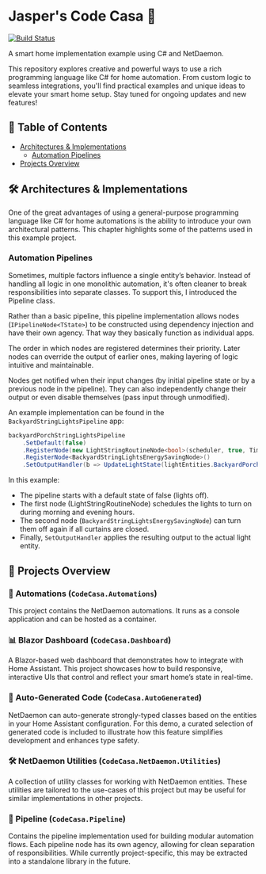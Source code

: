 # Jasper's Code Casa 🏡

[![Build Status](https://github.com/DevJasperNL/CodeCasa/actions/workflows/ci-build-and-test.yml/badge.svg)](https://github.com/DevJasperNL/CodeCasa/actions/workflows/ci-build-and-test.yml)

A smart home implementation example using C# and NetDaemon.

This repository explores creative and powerful ways to use a rich programming language like C# for home automation. From custom logic to seamless integrations, you'll find practical examples and unique ideas to elevate your smart home setup. Stay tuned for ongoing updates and new features!

## 📖 Table of Contents  
- [Architectures & Implementations](#🛠️-architectures--implementations)
    - [Automation Pipelines](#automation-pipelines)
- [Projects Overview](#🔧-projects-overview)

## 🛠️ Architectures & Implementations

One of the great advantages of using a general-purpose programming language like C# for home automations is the ability to introduce your own architectural patterns. This chapter highlights some of the patterns used in this example project.

### Automation Pipelines

Sometimes, multiple factors influence a single entity’s behavior. Instead of handling all logic in one monolithic automation, it's often cleaner to break responsibilities into separate classes. To support this, I introduced the Pipeline<TState> class.

Rather than a basic pipeline, this pipeline implementation allows nodes (`IPipelineNode<TState>`) to be constructed using dependency injection and have their own agency. That way they basically function as individual apps.

The order in which nodes are registered determines their priority. Later nodes can override the output of earlier ones, making layering of logic intuitive and maintainable.

Nodes get notified when their input changes (by initial pipeline state or by a previous node in the pipeline). They can also independently change their output or even disable themselves (pass input through unmodified).

An example implementation can be found in the `BackyardStringLightsPipeline` app:

```cs
backyardPorchStringLightsPipeline
    .SetDefault(false)
    .RegisterNode(new LightStringRoutineNode<bool>(scheduler, true, TimeSpan.Zero))
    .RegisterNode<BackyardStringLightsEnergySavingNode>()
    .SetOutputHandler(b => UpdateLightState(lightEntities.BackyardPorchStringLights, b));
```

In this example:
- The pipeline starts with a default state of false (lights off).
- The first node (LightStringRoutineNode) schedules the lights to turn on during morning and evening hours.
- The second node (`BackyardStringLightsEnergySavingNode`) can turn them off again if all curtains are closed.
- Finally, `SetOutputHandler` applies the resulting output to the actual light entity.

## 🔧 Projects Overview

### 🤖 Automations (`CodeCasa.Automations`)

This project contains the NetDaemon automations. It runs as a console application and can be hosted as a container.

### 📊 Blazor Dashboard (`CodeCasa.Dashboard`)

A Blazor-based web dashboard that demonstrates how to integrate with Home Assistant. This project showcases how to build responsive, interactive UIs that control and reflect your smart home’s state in real-time.

### 🧬 Auto-Generated Code (`CodeCasa.AutoGenerated`)

NetDaemon can auto-generate strongly-typed classes based on the entities in your Home Assistant configuration. For this demo, a curated selection of generated code is included to illustrate how this feature simplifies development and enhances type safety.

### 🛠️ NetDaemon Utilities (`CodeCasa.NetDaemon.Utilities`)

A collection of utility classes for working with NetDaemon entities. These utilities are tailored to the use-cases of this project but may be useful for similar implementations in other projects.

### 🧩 Pipeline (`CodeCasa.Pipeline`)

Contains the pipeline implementation used for building modular automation flows. Each pipeline node has its own agency, allowing for clean separation of responsibilities. While currently project-specific, this may be extracted into a standalone library in the future.